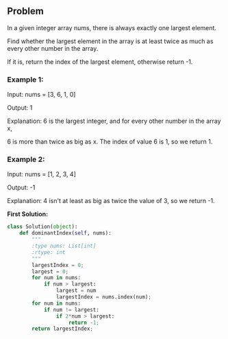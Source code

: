 ## Problem

In a given integer array nums, there is always exactly one largest element.

Find whether the largest element in the array is at least twice as much as every other number in the array.

If it is, return the index of the largest element, otherwise return -1.

### Example 1:

Input: nums = [3, 6, 1, 0]

Output: 1

Explanation: 6 is the largest integer, and for every other number in the array x,

6 is more than twice as big as x.  The index of value 6 is 1, so we return 1.
 

### Example 2:

Input: nums = [1, 2, 3, 4]

Output: -1

Explanation: 4 isn't at least as big as twice the value of 3, so we return -1.

**First Solution:**
```python
class Solution(object):
    def dominantIndex(self, nums):
        """
        :type nums: List[int]
        :rtype: int
        """
        largestIndex = 0;
        largest = 0;
        for num in nums:
            if num > largest:
                largest = num
                largestIndex = nums.index(num);
        for num in nums:
            if num != largest:
                if 2*num > largest:
                    return -1;
        return largestIndex;
```